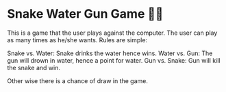 # Snake Water Gun Game :man_technologist:


This is a game that the user plays against the computer.
The user can play as many times as he/she wants. 
Rules are simple:

Snake vs. Water: Snake drinks the water hence wins.
Water vs. Gun: The gun will drown in water, hence a point for water.
Gun vs. Snake: Gun will kill the snake and win.

Other wise there is a chance of draw in the game.

